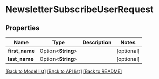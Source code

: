 # NewsletterSubscribeUserRequest

## Properties

Name | Type | Description | Notes
------------ | ------------- | ------------- | -------------
**first_name** | Option<**String**> |  | [optional]
**last_name** | Option<**String**> |  | [optional]

[[Back to Model list]](../README.md#documentation-for-models) [[Back to API list]](../README.md#documentation-for-api-endpoints) [[Back to README]](../README.md)


